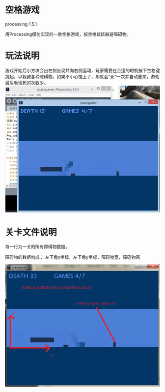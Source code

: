 # 空格游戏
processing 1.5.1

用Processing模仿实现的一款空格游戏，按空格跳跃躲避障碍物。

# 玩法说明
游戏开始后小方块会出左侧出现并向右侧运动，玩家需要在合适的时机按下空格键跳起，以躲避各种障碍物。如果不小心撞上了，那就会“死”一次并自动重来，游戏最后看谁死的次数少。
![](demo.jpg)

# 关卡文件说明

每一行为一关的所有障碍物数据。

障碍物的数据构成：
左下角x坐标，左下角y坐标，障碍物宽，障碍物高

![](data_meaning.png)
